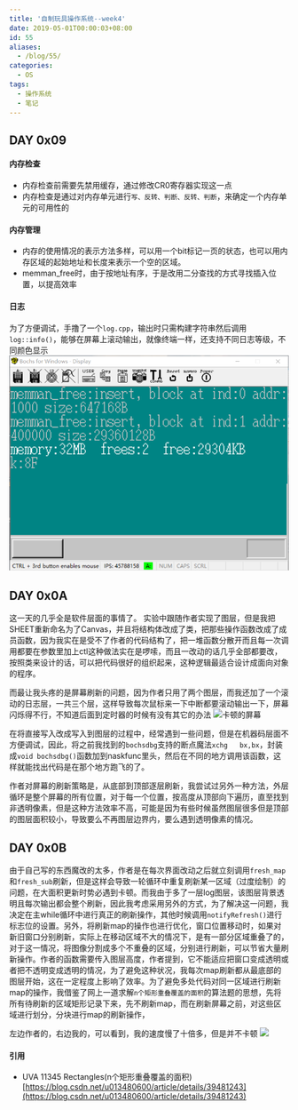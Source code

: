 ```yaml
---
title: '自制玩具操作系统--week4'
date: 2019-05-01T00:00:03+08:00
id: 55
aliases:
  - /blog/55/
categories:
  - OS
tags:
  - 操作系统
  - 笔记
---
```


## DAY 0x09

#### 内存检查
- 内存检查前需要先禁用缓存，通过修改CR0寄存器实现这一点
- 内存检查是通过对内存单元进行`写、反转、判断、反转、判断`，来确定一个内存单元的可用性的

#### 内存管理
- 内存的使用情况的表示方法多样，可以用一个bit标记一页的状态，也可以用内存区域的起始地址和长度来表示一个空的区域。
- memman_free时，由于按地址有序，于是改用二分查找的方式寻找插入位置，以提高效率

#### 日志
为了方便调试，手撸了一个`log.cpp`，输出时只需构建字符串然后调用`log::info()`，能够在屏幕上滚动输出，就像终端一样，还支持不同日志等级，不同颜色显示
![日志](/images/blog/os/2.png)



## DAY 0x0A

这一天的几乎全是软件层面的事情了。
	实验中跟随作者实现了图层，但是我把SHEET重新命名为了Canvas，并且将结构体改成了类，把那些操作函数改成了成员函数，因为我实在是受不了作者的代码结构了，把一堆函数分散开而且每一次调用都要在参数里加上ctl这种做法实在是啰嗦，而且一改动的话几乎全部都要改，按照类来设计的话，可以把代码很好的组织起来，这种逻辑最适合设计成面向对象的程序。

​	而最让我头疼的是屏幕刷新的问题，因为作者只用了两个图层，而我还加了一个滚动的日志层，一共三个层，这样导致每次鼠标来一下中断都要滚动输出一下，屏幕闪烁得不行，不知道后面到定时器的时候有没有其它的办法
![卡顿的屏幕](/images/blog/os/3.gif)

​	在将直接写入改成写入到图层的过程中，经常遇到一些问题，但是在机器码层面不方便调试，因此，将之前我找到的`bochsdbg`支持的断点魔法`xchg	bx,bx`，封装成`void bochsdbg()`函数加到naskfunc里头，然后在不同的地方调用该函数，这样就能找出代码是在那个地方跑飞的了。

​	作者对屏幕的刷新策略是，从底部到顶部逐层刷新，我尝试过另外一种方法，外层循环是整个屏幕的所有位置，对于每一个位置，按高度从顶部向下遍历，直至找到非透明像素，但是这种方法效率不高，可能是因为有些时候虽然图层很多但是顶部的图层面积较小，导致要么不再图层边界内，要么遇到透明像素的情况。



## DAY 0x0B

​	由于自己写的东西魔改的太多，作者是在每次界面改动之后就立刻调用`fresh_map`和`fresh_sub`刷新，但是这样会导致一轮循环中重复刷新某一区域（过度绘制）的问题，在大面积更新时势必遇到卡顿。而我由于多了一层log图层，该图层背景透明且每次输出都会整个刷新，因此我考虑采用另外的方式，为了解决这一问题，我决定在主while循环中进行真正的刷新操作，其他时候调用`notifyRefresh()`进行标志位的设置。
​	另外，将刷新map的操作也进行优化，窗口位置移动时，如果对新旧窗口分别刷新，实际上在移动区域不大的情况下，是有一部分区域重叠了的，对于这一情况，将图像分割成多个不重叠的区域，分别进行刷新，可以节省大量刷新操作。
​	作者的函数需要传入图层高度，作者提到，它不能适应把窗口变成透明或者把不透明变成透明的情况，为了避免这种状况，我每次map刷新都从最底部的图层开始，这在一定程度上影响了效率。
​	为了避免多处代码对同一区域进行刷新map的操作，我借鉴了网上一道求解`n个矩形重叠覆盖的面积`的算法题的思想，先将所有待刷新的区域矩形记录下来，先不刷新map，而在刷新屏幕之前，对这些区域进行划分，分块进行map的刷新操作，

左边作者的，右边我的，可以看到，我的速度慢了十倍多，但是并不卡顿
![](/images/blog/os/4.gif)


#### 引用
- UVA 11345 Rectangles(n个矩形重叠覆盖的面积)
[https://blog.csdn.net/u013480600/article/details/39481243](https://blog.csdn.net/u013480600/article/details/39481243)
